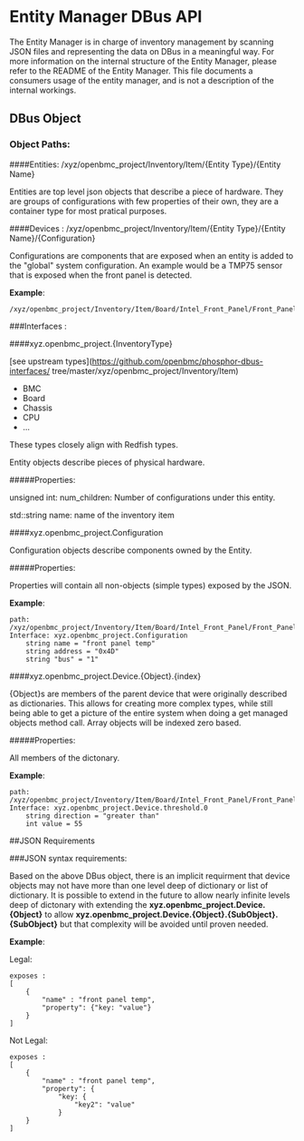 # Entity Manager DBus API

The Entity Manager is in charge of inventory management by scanning JSON files
and representing the data on DBus in a meaningful way. For more information on
the internal structure of the Entity Manager, please refer to the README of the
Entity Manager. This file documents a consumers usage of the entity manager, and
is not a description of the internal workings.

## DBus Object

### Object Paths:

####Entities:  /xyz/openbmc_project/Inventory/Item/{Entity Type}/{Entity Name}

Entities are top level json objects that describe a piece of hardware. They are
groups of configurations with few properties of their own, they are a container
type for most pratical purposes.

####Devices : /xyz/openbmc_project/Inventory/Item/{Entity Type}/{Entity Name}/{Configuration}

Configurations are components that are exposed when an entity is added to the
"global" system configuration. An example would be a TMP75 sensor that is
exposed when the front panel is detected.

__Example__:

```
/xyz/openbmc_project/Inventory/Item/Board/Intel_Front_Panel/Front_Panel_Temp
```

###Interfaces :

####xyz.openbmc_project.{InventoryType}

[see upstream types](https://github.com/openbmc/phosphor-dbus-interfaces/
tree/master/xyz/openbmc_project/Inventory/Item)

* BMC
* Board
* Chassis
* CPU
* ...

These types closely align with Redfish types.

Entity objects describe pieces of physical hardware.

#####Properties:

unsigned int: num_children: Number of configurations under this entity.

std::string name: name of the inventory item


####xyz.openbmc_project.Configuration

Configuration objects describe components owned by the Entity.

#####Properties:

Properties will contain all non-objects (simple types) exposed by the JSON.

 __Example__:

```
path: /xyz/openbmc_project/Inventory/Item/Board/Intel_Front_Panel/Front_Panel_Temp
Interface: xyz.openbmc_project.Configuration
    string name = "front panel temp"
    string address = "0x4D"
    string "bus" = "1"
```

####xyz.openbmc_project.Device.{Object}.{index}

{Object}s are members of the parent device that were originally described as
dictionaries. This allows for creating more complex types, while still being
able to get a picture of the entire system when doing a get managed objects
method call. Array objects will be indexed zero based.

#####Properties:

All members of the dictonary.

__Example__:

```
path: /xyz/openbmc_project/Inventory/Item/Board/Intel_Front_Panel/Front_Panel_Temp
Interface: xyz.openbmc_project.Device.threshold.0
    string direction = "greater than"
    int value = 55
```

##JSON Requirements

###JSON syntax requirements:

Based on the above DBus object, there is an implicit requirment that device
objects may not have more than one level deep of dictionary or list of
dictionary. It is possible to extend in the future to allow nearly infinite
levels deep of dictonary with extending the
__xyz.openbmc_project.Device.{Object}__ to allow
__xyz.openbmc_project.Device.{Object}.{SubObject}.{SubObject}__ but that
complexity will be avoided until proven needed.

__Example__:

Legal:

```
exposes :
[
    {
        "name" : "front panel temp",
        "property": {"key: "value"}
    }
]
```

Not Legal:

```
exposes :
[
    {
        "name" : "front panel temp",
        "property": {
            "key: {
                "key2": "value"
            }
    }
]

```
